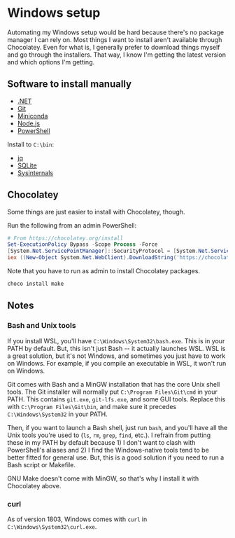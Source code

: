 # Windows setup

Automating my Windows setup would be hard because there's no package manager I can rely on.
Most things I want to install aren't available through Chocolatey.
Even for what is, I generally prefer to download things myself and go through the installers.
That way, I know I'm getting the latest version and which options I'm getting.

## Software to install manually

- [.NET](https://dotnet.microsoft.com/download)
- [Git](https://git-scm.com/download/win)
- [Miniconda](https://docs.conda.io/en/latest/miniconda.html)
- [Node.js](https://nodejs.org/en/download/)
- [PowerShell](https://github.com/PowerShell/PowerShell/releases)

Install to `C:\bin`:
- [jq](https://stedolan.github.io/jq/download/)
- [SQLite](https://www.sqlite.org/download.html)
- [Sysinternals](https://docs.microsoft.com/en-us/sysinternals/downloads/sysinternals-suite)

## Chocolatey

Some things are just easier to install with Chocolatey, though.

Run the following from an admin PowerShell:

```powershell
# From https://chocolatey.org/install
Set-ExecutionPolicy Bypass -Scope Process -Force
[System.Net.ServicePointManager]::SecurityProtocol = [System.Net.ServicePointManager]::SecurityProtocol -bor 3072
iex ((New-Object System.Net.WebClient).DownloadString('https://chocolatey.org/install.ps1'))
```

Note that you have to run as admin to install Chocolatey packages.

```powershell
choco install make
```

## Notes

### Bash and Unix tools

If you install WSL, you'll have `C:\Windows\System32\bash.exe`.
This is in your PATH by default.
But, this isn't just Bash -- it actually launches WSL.
WSL is a great solution, but it's not Windows, and sometimes you just have to work on Windows.
For example, if you compile an executable in WSL, it won't run on Windows.

Git comes with Bash and a MinGW installation that has the core Unix shell tools.
The Git installer will normally put `C:\Program Files\Git\cmd` in your PATH.
This contains `git.exe`, `git-lfs.exe`, and some GUI tools.
Replace this with `C:\Program Files\Git\bin`, and make sure it precedes `C:\Windows\System32` in your PATH.

Then, if you want to launch a Bash shell, just run `bash`, and you'll have all the Unix tools you're used to (`ls`, `rm`, `grep`, `find`, etc.).
I refrain from putting these in my PATH by default because 1) I don't want to clash with PowerShell's aliases and 2) I find the Windows-native tools tend to be better fitted for general use.
But, this is a good solution if you need to run a Bash script or Makefile.

GNU Make doesn't come with MinGW, so that's why I install it with Chocolatey above.

### curl

As of version 1803, Windows comes with `curl` in `C:\Windows\System32\curl.exe`.
